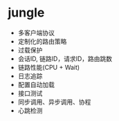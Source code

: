 # jungle

* 多客户端协议
* 定制化的路由策略
* 过载保护
* 会话ID, 链路ID，请求ID，路由跳数
* 链路性能(CPU + Wait)
* 日志追踪
* 配置自动加载
* 接口测试
* 同步调用、异步调用、协程
* 心跳检测

